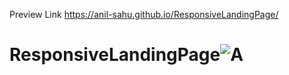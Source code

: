 
Preview Link    https://anil-sahu.github.io/ResponsiveLandingPage/



# ResponsiveLandingPage![A](https://user-images.githubusercontent.com/68375571/217546184-a82acc4f-556a-4bf0-bc44-f45cd4a67b0b.jpg)
